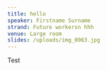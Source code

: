 ```yaml
---
title: hello
speaker: Firstname Surname
strand: Future workersn hhh
venue: Large room
slides: /uploads/img_0063.jpg
---
```

Test
